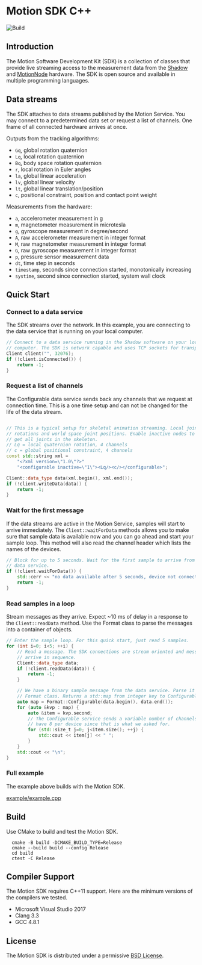# Motion SDK C++

![Build](https://github.com/motion-workshop/motion-sdk-cpp/actions/workflows/test.yml/badge.svg)

## Introduction

The Motion Software Development Kit (SDK) is a collection of classes that
provide live streaming access to the measurement data from the
[Shadow](https://www.motionshadow.com) and
[MotionNode](https://www.motionnode.com) hardware. The SDK is open source and
available in multiple programming languages.

## Data streams

The SDK attaches to data streams published by the Motion Service. You may
connect to a predetermined data set or request a list of channels. One frame
of all connected hardware arrives at once.

Outputs from the tracking algorithms:

- `Gq`, global rotation quaternion
- `Lq`, local rotation quaternion
- `Bq`, body space rotation quaternion
- `r`, local rotation in Euler angles
- `la`, global linear acceleration
- `lv`, global linear velocity
- `lt`, global linear translation/position
- `c`, positional constraint, position and contact point weight

Measurements from the hardware:

- `a`, accelerometer measurement in g
- `m`, magnetometer measurement in microtesla
- `g`, gyroscope measurement in degree/second
- `A`, raw accelerometer measurement in integer format
- `M`, raw magnetometer measurement in integer format
- `G`, raw gyroscope measurement in integer format
- `p`, pressure sensor measurement data
- `dt`, time step in seconds
- `timestamp`, seconds since connection started, monotonically increasing
- `systime`, second since connection started, system wall clock

## Quick Start

### Connect to a data service

The SDK streams over the network. In this example, you are connecting to the
data service that is running on your local computer.

```cpp
// Connect to a data service running in the Shadow software on your local
// computer. The SDK is network capable and uses TCP sockets for transport.
Client client("", 32076);
if (!client.isConnected()) {
    return -1;
}
```

### Request a list of channels

The Configurable data service sends back any channels that we request at
connection time. This is a one time setup and can not be changed for the life of
the data stream.

```cpp

// This is a typical setup for skeletal animation streaming. Local joint
// rotations and world space joint positions. Enable inactive nodes to
// get all joints in the skeleton.
// Lq = local quaternion rotation, 4 channels
// c = global positional constraint, 4 channels
const std::string xml =
    "<?xml version=\"1.0\"?>"
    "<configurable inactive=\"1\"><Lq/><c/></configurable>";

Client::data_type data(xml.begin(), xml.end());
if (!client.writeData(data)) {
    return -1;
}
```

### Wait for the first message

If the data streams are active in the Motion Service, samples will start to
arrive immediately. The `Client::waitForData` methods allows you to make sure
that sample data is available now and you can go ahead and start your sample
loop. This method will also read the channel header which lists the names of the
devices.

```cpp
// Block for up to 5 seconds. Wait for the first sample to arrive from the
// data service.
if (!client.waitForData()) {
    std::cerr << "no data available after 5 seconds, device not connected\n";
    return -1;
}
```

### Read samples in a loop

Stream messages as they arrive. Expect \~10 ms of delay in a response to the
`Client::readData` method. Use the Format class to parse the messages into a
container of objects.

```cpp
// Enter the sample loop. For this quick start, just read 5 samples.
for (int i=0; i<5; ++i) {
    // Read a message. The SDK connections are stream oriented and messages
    // arrive in sequence.
    Client::data_type data;
    if (!client.readData(data)) {
        return -1;
    }

    // We have a binary sample message from the data service. Parse it with the
    // Format class. Returns a std::map from integer key to ConfigurableElement.
    auto map = Format::Configurable(data.begin(), data.end());
    for (auto &kvp : map) {
        auto &item = kvp.second;
        // The Configurable service sends a variable number of channels. We should
        // have 8 per device since that is what we asked for.
        for (std::size_t j=0; j<item.size(); ++j) {
            std::cout << item[j] << " ";
        }
    }
    std::cout << "\n";
}
```

### Full example

The example above builds with the Motion SDK.

[example/example.cpp](example/example.cpp)

## Build

Use CMake to build and test the Motion SDK.

```console
  cmake -B build -DCMAKE_BUILD_TYPE=Release
  cmake --build build --config Release
  cd build
  ctest -C Release
```

## Compiler Support

The Motion SDK requires C++11 support. Here are the minimum versions of the
compilers we tested.

- Microsoft Visual Studio 2017
- Clang 3.3
- GCC 4.8.1

## License

The Motion SDK is distributed under a permissive [BSD License](LICENSE).

